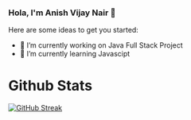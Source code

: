 ### Hola, I'm Anish Vijay Nair 👋



Here are some ideas to get you started:

- 🔭 I’m currently working on Java Full Stack Project
- 🌱 I’m currently learning Javascipt
<!-- - 👯 I’m looking to collaborate on ...
- 🤔 I’m looking for help with ...
- 💬 Ask me about ...
- 📫 How to reach me: ...
- 😄 Pronouns: ...
- ⚡ Fun fact: ... -->

# Github Stats
 [![GitHub Streak](https://streak-stats.demolab.com/?user=DenverCoder1)](https://git.io/streak-stats)

